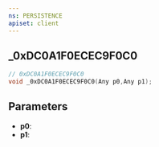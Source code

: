 ```yaml
---
ns: PERSISTENCE
apiset: client
---
```

## _0xDC0A1F0ECEC9F0C0

```c
// 0xDC0A1F0ECEC9F0C0
void _0xDC0A1F0ECEC9F0C0(Any p0,Any p1);
```


## Parameters
* **p0**:
* **p1**: